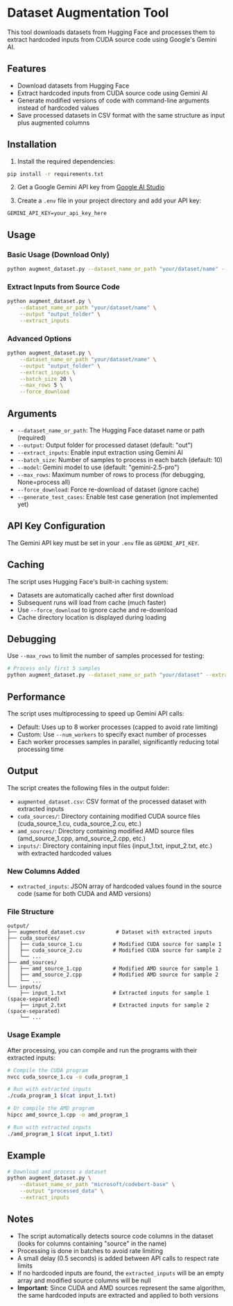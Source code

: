 # Dataset Augmentation Tool

This tool downloads datasets from Hugging Face and processes them to extract hardcoded inputs from CUDA source code using Google's Gemini AI.

## Features

- Download datasets from Hugging Face
- Extract hardcoded inputs from CUDA source code using Gemini AI
- Generate modified versions of code with command-line arguments instead of hardcoded values
- Save processed datasets in CSV format with the same structure as input plus augmented columns

## Installation

1. Install the required dependencies:
```bash
pip install -r requirements.txt
```

2. Get a Google Gemini API key from [Google AI Studio](https://makersuite.google.com/app/apikey)

3. Create a `.env` file in your project directory and add your API key:
```
GEMINI_API_KEY=your_api_key_here
```

## Usage

### Basic Usage (Download Only)

```bash
python augment_dataset.py --dataset_name_or_path "your/dataset/name" --output "output_folder"
```

### Extract Inputs from Source Code

```bash
python augment_dataset.py \
    --dataset_name_or_path "your/dataset/name" \
    --output "output_folder" \
    --extract_inputs
```

### Advanced Options

```bash
python augment_dataset.py \
    --dataset_name_or_path "your/dataset/name" \
    --output "output_folder" \
    --extract_inputs \
    --batch_size 20 \
    --max_rows 5 \
    --force_download
```

## Arguments

- `--dataset_name_or_path`: The Hugging Face dataset name or path (required)
- `--output`: Output folder for processed dataset (default: "out")
- `--extract_inputs`: Enable input extraction using Gemini AI
- `--batch_size`: Number of samples to process in each batch (default: 10)
- `--model`: Gemini model to use (default: "gemini-2.5-pro")
- `--max_rows`: Maximum number of rows to process (for debugging, None=process all)
- `--force_download`: Force re-download of dataset (ignore cache)
- `--generate_test_cases`: Enable test case generation (not implemented yet)

## API Key Configuration

The Gemini API key must be set in your `.env` file as `GEMINI_API_KEY`.

## Caching

The script uses Hugging Face's built-in caching system:
- Datasets are automatically cached after first download
- Subsequent runs will load from cache (much faster)
- Use `--force_download` to ignore cache and re-download
- Cache directory location is displayed during loading

## Debugging

Use `--max_rows` to limit the number of samples processed for testing:
```bash
# Process only first 5 samples
python augment_dataset.py --dataset_name_or_path "your/dataset" --extract_inputs --max_rows 5
```

## Performance

The script uses multiprocessing to speed up Gemini API calls:
- Default: Uses up to 8 worker processes (capped to avoid rate limiting)
- Custom: Use `--num_workers` to specify exact number of processes
- Each worker processes samples in parallel, significantly reducing total processing time

## Output

The script creates the following files in the output folder:
- `augmented_dataset.csv`: CSV format of the processed dataset with extracted inputs
- `cuda_sources/`: Directory containing modified CUDA source files (cuda_source_1.cu, cuda_source_2.cu, etc.)
- `amd_sources/`: Directory containing modified AMD source files (amd_source_1.cpp, amd_source_2.cpp, etc.)
- `inputs/`: Directory containing input files (input_1.txt, input_2.txt, etc.) with extracted hardcoded values

### New Columns Added

- `extracted_inputs`: JSON array of hardcoded values found in the source code (same for both CUDA and AMD versions)

### File Structure

```
output/
├── augmented_dataset.csv          # Dataset with extracted inputs
├── cuda_sources/
│   ├── cuda_source_1.cu          # Modified CUDA source for sample 1
│   ├── cuda_source_2.cu          # Modified CUDA source for sample 2
│   └── ...
├── amd_sources/
│   ├── amd_source_1.cpp          # Modified AMD source for sample 1
│   ├── amd_source_2.cpp          # Modified AMD source for sample 2
│   └── ...
└── inputs/
    ├── input_1.txt               # Extracted inputs for sample 1 (space-separated)
    ├── input_2.txt               # Extracted inputs for sample 2 (space-separated)
    └── ...
```

### Usage Example

After processing, you can compile and run the programs with their extracted inputs:

```bash
# Compile the CUDA program
nvcc cuda_source_1.cu -o cuda_program_1

# Run with extracted inputs
./cuda_program_1 $(cat input_1.txt)

# Or compile the AMD program
hipcc amd_source_1.cpp -o amd_program_1

# Run with extracted inputs
./amd_program_1 $(cat input_1.txt)
```

## Example

```bash
# Download and process a dataset
python augment_dataset.py \
    --dataset_name_or_path "microsoft/codebert-base" \
    --output "processed_data" \
    --extract_inputs
```

## Notes

- The script automatically detects source code columns in the dataset (looks for columns containing "source" in the name)
- Processing is done in batches to avoid rate limiting
- A small delay (0.5 seconds) is added between API calls to respect rate limits
- If no hardcoded inputs are found, the `extracted_inputs` will be an empty array and modified source columns will be null
- **Important**: Since CUDA and AMD sources represent the same algorithm, the same hardcoded inputs are extracted and applied to both versions
